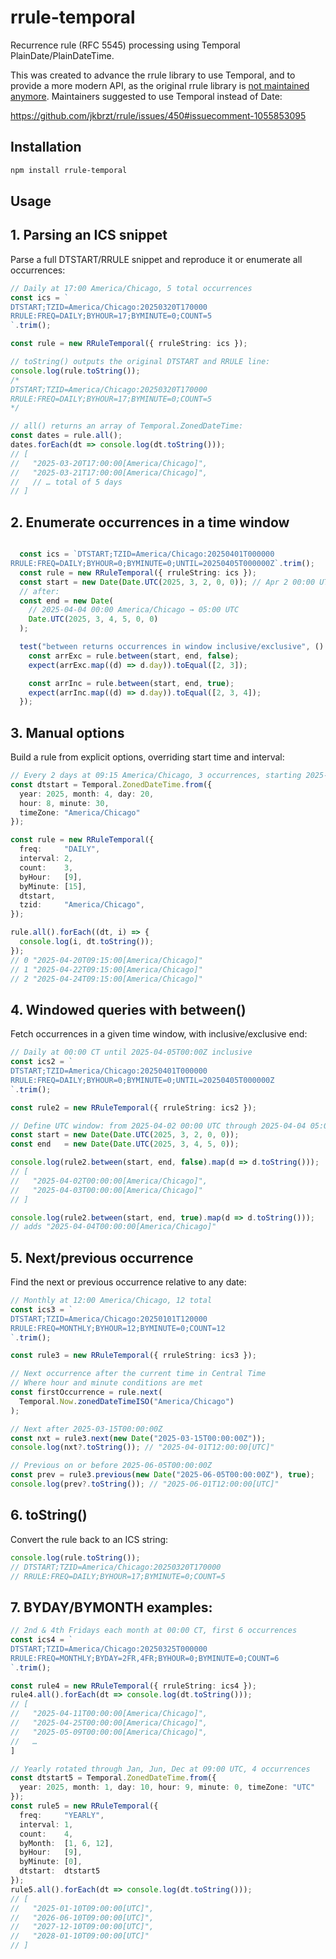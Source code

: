 # rrule-temporal

Recurrence rule (RFC 5545) processing using Temporal PlainDate/PlainDateTime.

This was created to advance the rrule library to use Temporal, and to provide a more modern API, as the original rrule library is [not maintained anymore](https://github.com/jkbrzt/rrule/issues/615). Maintainers suggested to use Temporal instead of Date:

https://github.com/jkbrzt/rrule/issues/450#issuecomment-1055853095

## Installation

```bash
npm install rrule-temporal
```

## Usage

## 1. Parsing an ICS snippet

Parse a full DTSTART/RRULE snippet and reproduce it or enumerate all occurrences:

```typescript
// Daily at 17:00 America/Chicago, 5 total occurrences
const ics = `
DTSTART;TZID=America/Chicago:20250320T170000
RRULE:FREQ=DAILY;BYHOUR=17;BYMINUTE=0;COUNT=5
`.trim();

const rule = new RRuleTemporal({ rruleString: ics });

// toString() outputs the original DTSTART and RRULE line:
console.log(rule.toString());
/*
DTSTART;TZID=America/Chicago:20250320T170000
RRULE:FREQ=DAILY;BYHOUR=17;BYMINUTE=0;COUNT=5
*/

// all() returns an array of Temporal.ZonedDateTime:
const dates = rule.all();
dates.forEach(dt => console.log(dt.toString()));
// [
//   "2025-03-20T17:00:00[America/Chicago]",
//   "2025-03-21T17:00:00[America/Chicago]",
//   // … total of 5 days
// ]
```

## 2. Enumerate occurrences in a time window

```typescript

  const ics = `DTSTART;TZID=America/Chicago:20250401T000000
RRULE:FREQ=DAILY;BYHOUR=0;BYMINUTE=0;UNTIL=20250405T000000Z`.trim();
  const rule = new RRuleTemporal({ rruleString: ics });
  const start = new Date(Date.UTC(2025, 3, 2, 0, 0)); // Apr 2 00:00 UTC
  // after:
  const end = new Date(
    // 2025-04-04 00:00 America/Chicago → 05:00 UTC
    Date.UTC(2025, 3, 4, 5, 0, 0)
  );

  test("between returns occurrences in window inclusive/exclusive", () => {
    const arrExc = rule.between(start, end, false);
    expect(arrExc.map((d) => d.day)).toEqual([2, 3]);

    const arrInc = rule.between(start, end, true);
    expect(arrInc.map((d) => d.day)).toEqual([2, 3, 4]);
  });
``` 

## 3. Manual options

Build a rule from explicit options, overriding start time and interval:

```typescript
// Every 2 days at 09:15 America/Chicago, 3 occurrences, starting 2025-04-20 08:30 CT
const dtstart = Temporal.ZonedDateTime.from({
  year: 2025, month: 4, day: 20,
  hour: 8, minute: 30,
  timeZone: "America/Chicago"
});

const rule = new RRuleTemporal({
  freq:     "DAILY",
  interval: 2,
  count:    3,
  byHour:   [9],
  byMinute: [15],
  dtstart,
  tzid:     "America/Chicago",
});

rule.all().forEach((dt, i) => {
  console.log(i, dt.toString());
});
// 0 "2025-04-20T09:15:00[America/Chicago]"
// 1 "2025-04-22T09:15:00[America/Chicago]"
// 2 "2025-04-24T09:15:00[America/Chicago]"
```

## 4. Windowed queries with between()

Fetch occurrences in a given time window, with inclusive/exclusive end:
```typescript
// Daily at 00:00 CT until 2025-04-05T00:00Z inclusive
const ics2 = `
DTSTART;TZID=America/Chicago:20250401T000000
RRULE:FREQ=DAILY;BYHOUR=0;BYMINUTE=0;UNTIL=20250405T000000Z
`.trim();

const rule2 = new RRuleTemporal({ rruleString: ics2 });

// Define UTC window: from 2025-04-02 00:00 UTC through 2025-04-04 05:00 UTC
const start = new Date(Date.UTC(2025, 3, 2, 0, 0));
const end   = new Date(Date.UTC(2025, 3, 4, 5, 0));

console.log(rule2.between(start, end, false).map(d => d.toString()));
// [
//   "2025-04-02T00:00:00[America/Chicago]",
//   "2025-04-03T00:00:00[America/Chicago]"
// ]

console.log(rule2.between(start, end, true).map(d => d.toString()));
// adds "2025-04-04T00:00:00[America/Chicago]"
```

## 5. Next/previous occurrence

Find the next or previous occurrence relative to any date:

```typescript
// Monthly at 12:00 America/Chicago, 12 total
const ics3 = `
DTSTART;TZID=America/Chicago:20250101T120000
RRULE:FREQ=MONTHLY;BYHOUR=12;BYMINUTE=0;COUNT=12
`.trim();

const rule3 = new RRuleTemporal({ rruleString: ics3 });

// Next occurrence after the current time in Central Time
// Where hour and minute conditions are met
const firstOccurrence = rule.next(
  Temporal.Now.zonedDateTimeISO("America/Chicago")
);

// Next after 2025-03-15T00:00:00Z
const nxt = rule3.next(new Date("2025-03-15T00:00:00Z"));
console.log(nxt?.toString()); // "2025-04-01T12:00:00[UTC]"

// Previous on or before 2025-06-05T00:00:00Z
const prev = rule3.previous(new Date("2025-06-05T00:00:00Z"), true);
console.log(prev?.toString()); // "2025-06-01T12:00:00[UTC]"
```

## 6. toString()

Convert the rule back to an ICS string:

```typescript
console.log(rule.toString());
// DTSTART;TZID=America/Chicago:20250320T170000
// RRULE:FREQ=DAILY;BYHOUR=17;BYMINUTE=0;COUNT=5
```

## 7. BYDAY/BYMONTH examples:

```typescript
// 2nd & 4th Fridays each month at 00:00 CT, first 6 occurrences
const ics4 = `
DTSTART;TZID=America/Chicago:20250325T000000
RRULE:FREQ=MONTHLY;BYDAY=2FR,4FR;BYHOUR=0;BYMINUTE=0;COUNT=6
`.trim();

const rule4 = new RRuleTemporal({ rruleString: ics4 });
rule4.all().forEach(dt => console.log(dt.toString()));
// [
//   "2025-04-11T00:00:00[America/Chicago]",
//   "2025-04-25T00:00:00[America/Chicago]",
//   "2025-05-09T00:00:00[America/Chicago]",
//   …
]

// Yearly rotated through Jan, Jun, Dec at 09:00 UTC, 4 occurrences
const dtstart5 = Temporal.ZonedDateTime.from({
  year: 2025, month: 1, day: 10, hour: 9, minute: 0, timeZone: "UTC"
});
const rule5 = new RRuleTemporal({
  freq:     "YEARLY",
  interval: 1,
  count:    4,
  byMonth:  [1, 6, 12],
  byHour:   [9],
  byMinute: [0],
  dtstart:  dtstart5
});
rule5.all().forEach(dt => console.log(dt.toString()));
// [
//   "2025-01-10T09:00:00[UTC]",
//   "2026-06-10T09:00:00[UTC]",
//   "2027-12-10T09:00:00[UTC]",
//   "2028-01-10T09:00:00[UTC]"
// ]
```

